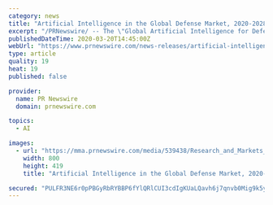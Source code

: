 ```yaml
---
category: news
title: "Artificial Intelligence in the Global Defense Market, 2020-2028: Outlays Expenditures Over the Next 8 Years"
excerpt: "/PRNewswire/ -- The \"Global Artificial Intelligence for Defense - Market and Technology Forecast to 2028\" report has been added to"
publishedDateTime: 2020-03-20T14:45:00Z
webUrl: "https://www.prnewswire.com/news-releases/artificial-intelligence-in-the-global-defense-market-2020-2028-outlays-expenditures-over-the-next-8-years-301027416.html"
type: article
quality: 19
heat: 19
published: false

provider:
  name: PR Newswire
  domain: prnewswire.com

topics:
  - AI

images:
  - url: "https://mma.prnewswire.com/media/539438/Research_and_Markets_Logo.jpg?p=facebook"
    width: 800
    height: 419
    title: "Artificial Intelligence in the Global Defense Market, 2020-2028: Outlays Expenditures Over the Next 8 Years"

secured: "PULFR3NE6r0pPBGyRbRYBBP6fYlQRlCUI3cdIgKUaLQavh6j7qnvb0Mig9k5yZTWj7EE1q9ZOtu90oKChIy5gDDask0du6JCdMqryRZieA9A/EuBkt3umbjaTNOTu33ZbcYYTOHLeFhxFpRWwjqtYcfjrKwyTf7aDDuAbaXBPXxjD2auKIRE1+nfTwFANyAeSPZEj+GKkkd7VWKN1SeMW9AdXzscerkYU4tlDxZhQxOgY3uBQRETAnnrTJEkntHUTzTIUmepstFo4HHGu1/s2GZxphv7t03/b7R5B98N+sben22bDZPg9D1iJ4auFE7m;cVgTfLFufhzJS/4wA+PBfg=="
---
```


